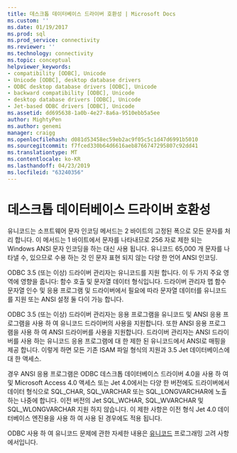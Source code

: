 ```yaml
---
title: 데스크톱 데이터베이스 드라이버 호환성 | Microsoft Docs
ms.custom: ''
ms.date: 01/19/2017
ms.prod: sql
ms.prod_service: connectivity
ms.reviewer: ''
ms.technology: connectivity
ms.topic: conceptual
helpviewer_keywords:
- compatibility [ODBC], Unicode
- Unicode [ODBC], desktop database drivers
- ODBC desktop database drivers [ODBC], Unicode
- backward compatibility [ODBC], Unicode
- desktop database drivers [ODBC], Unicode
- Jet-based ODBC drivers [ODBC], Unicode
ms.assetid: dd695638-1a0b-4e27-8a6a-9510ebb5a5ee
author: MightyPen
ms.author: genemi
manager: craigg
ms.openlocfilehash: d081d53458ec59eb2ac9f05c5c1d47d6991b5010
ms.sourcegitcommit: f7fced330b64d6616aeb8766747295807c92dd41
ms.translationtype: MT
ms.contentlocale: ko-KR
ms.lasthandoff: 04/23/2019
ms.locfileid: "63240356"
---
```

# <a name="desktop-database-driver-compatibility"></a>데스크톱 데이터베이스 드라이버 호환성
유니코드는 소프트웨어 문자 인코딩 메서드는 2 바이트의 고정된 폭으로 모든 문자를 처리 합니다. 이 메서드는 1 바이트에서 문자를 나타내므로 256 자로 제한 되는 Windows ANSI 문자 인코딩을 하는 대신 사용 됩니다. 유니코드 65,000 개 문자를 나타낼 수, 있으므로 수용 하는 것 인 문자 표현 되지 않는 다양 한 언어 ANSI 인코딩.  
  
 ODBC 3.5 (또는 이상) 드라이버 관리자는 유니코드를 지원 합니다. 이 두 가지 주요 영역에 영향을 줍니다: 함수 호출 및 문자열 데이터 형식입니다. 드라이버 관리자 맵 함수 문자열 인수 및 응용 프로그램 및 드라이버에서 필요에 따라 문자열 데이터를 유니코드를 지원 또는 ANSI 설정 둘 다이 가능 합니다.  
  
 ODBC 3.5 (또는 이상) 드라이버 관리자는 응용 프로그램을 유니코드 및 ANSI 응용 프로그램을 사용 하 여 유니코드 드라이버의 사용을 지원합니다. 또한 ANSI 응용 프로그램을 사용 하 여 ANSI 드라이버를 사용을 지원합니다. 드라이버 관리자는 ANSI 드라이버를 사용 하는 유니코드 응용 프로그램에 대 한 제한 된 유니코드에서 ANSI로 매핑을 제공 합니다. 이렇게 하면 모든 기존 ISAM 파일 형식의 지원과 3.5 Jet 데이터베이스에 대 한 액세스.  
  
 경우 ANSI 응용 프로그램은 ODBC 데스크톱 데이터베이스 드라이버 4.0을 사용 하 여 및 Microsoft Access 4.0 액세스 또는 Jet 4.0에서는 다양 한 버전에도 드라이버에서 데이터 형식으로 SQL_CHAR, SQL_VARCHAR 또는 SQL_LONGVARCHAR에 노출 하는 나중에 합니다. 이전 버전의 Jet SQL_WCHAR, SQL_WVARCHAR 및 SQL_WLONGVARCHAR 지원 하지 않습니다. 이 제한 사항은 이전 형식 Jet 4.0 데이터베이스 엔진용을 사용 하 여 사용 된 경우에도 적용 됩니다.  
  
 ODBC 사용 하 여 유니코드 문제에 관한 자세한 내용은 [유니코드](../../odbc/reference/develop-app/unicode.md) 프로그래밍 고려 사항에서입니다.
